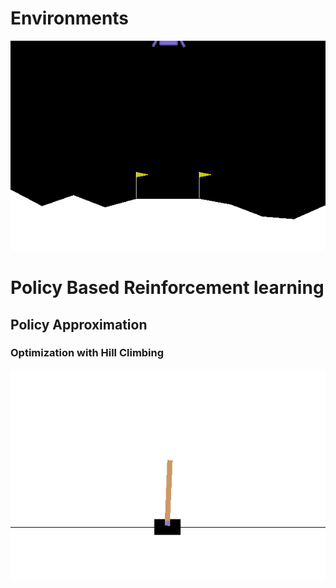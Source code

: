 
# Environments

![](1_random_policy.gif)

# Policy Based Reinforcement learning
## Policy Approximation
### Optimization with Hill Climbing 
![](2_trained_hill_climbing.gif)